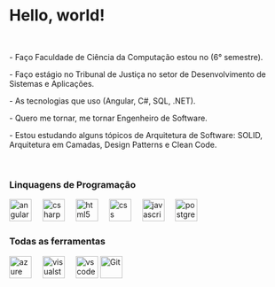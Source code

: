 <h1>Hello, world!</h1>

<br>

<p4>- Faço Faculdade de Ciência da Computação estou no (6° semestre).</p4>
<p>- Faço estágio no Tribunal de Justiça no setor de Desenvolvimento de Sistemas e Aplicações.</p>
<p>- As tecnologias que uso (Angular, C#, SQL, .NET).</p>
<p>- Quero me tornar, me tornar Engenheiro de Software.</p>
<p>- Estou estudando alguns tópicos de Arquitetura de Software: SOLID, Arquitetura em Camadas, Design Patterns e Clean Code.</p>

<br>

<h3 align="left">Linquagens de Programação</h3>

<div align="left">
  <img src="https://cdn.jsdelivr.net/gh/devicons/devicon/icons/angularjs/angularjs-original.svg" height="40" alt="angularjs logo"  />
  <img width="12" />
  <img src="https://cdn.jsdelivr.net/gh/devicons/devicon/icons/csharp/csharp-original.svg" height="40" alt="csharp logo"  />
  <img width="12" />
  <img src="https://cdn.jsdelivr.net/gh/devicons/devicon/icons/html5/html5-original.svg" height="40" alt="html5 logo"  />
  <img width="12" />
  <img src="https://cdn.jsdelivr.net/gh/devicons/devicon/icons/css3/css3-original.svg" height="40" alt="css logo"  />
  <img width="12" />
  <img src="https://cdn.jsdelivr.net/gh/devicons/devicon/icons/javascript/javascript-original.svg" height="40" alt="javascript logo"  />
  <img width="12" />
  <img src="https://cdn.jsdelivr.net/gh/devicons/devicon/icons/postgresql/postgresql-original.svg" height="40" alt="postgresql logo"  />
</div>



<h3 align="left">Todas as ferramentas</h3>



<div align="left">
  <img src="https://cdn.jsdelivr.net/gh/devicons/devicon/icons/azure/azure-original.svg" height="40" alt="azure logo"  />
  <img width="12" />
  <img src="https://cdn.jsdelivr.net/gh/devicons/devicon/icons/visualstudio/visualstudio-plain.svg" height="40" alt="visualstudio logo"  />
  <img width="12" />
  <img src="https://cdn.jsdelivr.net/gh/devicons/devicon/icons/vscode/vscode-original.svg" height="40" alt="vscode logo"  />
  <img src="https://raw.githubusercontent.com/danielcranney/readme-generator/main/public/icons/skills/git-colored.svg" alt="Git" title="Git" width="40" height="40" />
</div>



